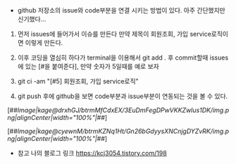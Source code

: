 


- github 저장소의 issue와 code부분을 연결 시키는 방법이 있다.  아주 간단했지만 신기했다...


1. 먼저 issues에 들어가서 이슈를 만든다 만약 제목이 회원조회, 가입 service로직이면 이렇게 만든다.

2. 이후 코딩을 열심히 하다가 terminal을 이용해서 git add . 후 commit할때 issues에 있는 [#을 붙여준다], 만약 숫자가 5일때를 예로 보자

3. git ci -am "[#5] 회원조회, 가입 service로직"


4. git push 후에 github을 보면 code부분과 issue부분이 연동되는 것을 볼 수 있다. 



[##_Image|kage@drxhGJ/btrmMfCdxEX/3EuDmFegDPwVKKZwlus1DK/img.png|alignCenter|width="100%"|_##]

[##_Image|kage@cyewnM/btrmKZNq1Ht/Gn26bGdyysXNCnjgDYZvRK/img.png|alignCenter|width="100%"|_##]


- 참고 나의 블로그 링크 https://kcj3054.tistory.com/198